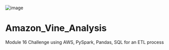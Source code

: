 ![image](https://user-images.githubusercontent.com/82583576/129462078-923766d8-b765-4038-a86d-364b4faf586c.png)



# Amazon_Vine_Analysis
Module 16 Challenge using AWS, PySpark, Pandas, SQL for an ETL process
